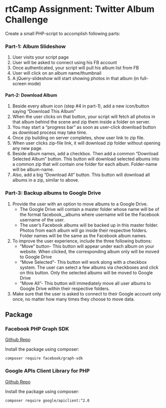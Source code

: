 # rtCamp Assignment: Twitter Album Challenge

Create a small PHP-script to accomplish following parts:

### Part-1: Album Slideshow

   1. User visits your script page
   2. User will be asked to connect using his FB account
   3. Once authenticated, your script will pull his album list from FB
   4. User will click on an album name/thumbnail
   5. A jQuery-slideshow will start showing photos in that album (in full-screen mode)

#### Part-2: Download Album

   1. Beside every album icon (step #4 in part-1), add a new icon/button saying “Download This Album”
   2. When the user clicks on that button, your script will fetch all photos in that album behind the scene and zip them inside a folder on server.
   3. You may start a “progress bar” as soon as user-click download button as download process may take time.
   4. Once zip building on server completes, show user link to zip file.
   5. When user clicks zip-file link, it will download zip folder without opening any new page.
   6. Beside album names, add a checkbox. Then add a common “Download Selected Album” button. This button will download selected albums into a common zip that will contain one folder for each album. Folder-name will be album-name.
   7. Also, add a big “Download All” button. This button will download all albums in a zip, similar to above.

### Part-3: Backup albums to Google Drive

   1. Provide the user with an option to move albums to a Google Drive.
       - The Google Drive will contain a master folder whose name will be of the format facebook_<username>_albums where username will be the Facebook username of the user.
       - The user’s Facebook albums will be backed up in this master folder. Photos from each album will go inside their respective folders. Folder names will be the same as the Facebook album names.
   2. To improve the user experience, include the three following buttons:
       - “Move” button- This button will appear under each album on your website. When clicked, the corresponding album only will be moved to Google Drive
       - “Move Selected”- This button will work along with a checkbox system. The user can select a few albums via checkboxes and click on this button. Only the selected albums will be moved to Google Drive
       - “Move All”- This button will immediately move all user albums to Google Drive within their respective folders.
   3. Make sure that the user is asked to connect to their Google account only once, no matter how many times they choose to move data.


## Package
### Facebook PHP Graph SDK 
[Github Repo](https://github.com/facebook/php-graph-sdk)

Install the package using composer:
```
composer require facebook/graph-sdk
```

### Google APIs Client Library for PHP
[Github Repo](https://github.com/google/google-api-php-client)

Install the package using composer:
```
composer require google/apiclient:^2.0
```

